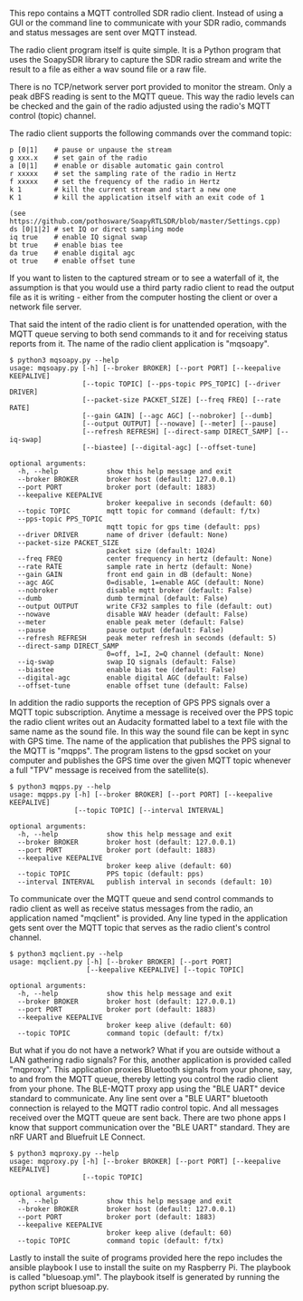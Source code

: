 This repo contains a MQTT controlled SDR radio client.
Instead of using a GUI or the command line to communicate
with your SDR radio, commands and status messages are sent over MQTT instead.

The radio client program itself is quite simple.  It
is a Python program that uses the SoapySDR library to capture the SDR radio
stream and write the result to a file as either
a wav sound file or a raw file.

There is no TCP/network server port provided to monitor
the stream.  Only a peak dBFS reading is sent to
the MQTT queue.  This way the radio levels can
be checked and the gain of the radio adjusted
using the radio's MQTT control (topic) channel. 

The radio client supports the following commands
over the command topic:

```
p [0|1]    # pause or unpause the stream
g xxx.x    # set gain of the radio
a [0|1]    # enable or disable automatic gain control
r xxxxx    # set the sampling rate of the radio in Hertz
f xxxxx    # set the frequency of the radio in Hertz
k 1        # kill the current stream and start a new one
K 1        # kill the application itself with an exit code of 1

(see https://github.com/pothosware/SoapyRTLSDR/blob/master/Settings.cpp)
ds [0|1|2] # set IQ or direct sampling mode
iq true    # enable IQ signal swap
bt true    # enable bias tee 
da true    # enable digital agc
ot true    # enable offset tune
```

If you want to listen to the captured
stream or to see a waterfall of it, the assumption
is that you would use a third party radio client to
read the output file as it is writing - either from 
the computer hosting the client or over a network 
file server.

That said the intent of the radio client is for unattended
operation, with the MQTT queue serving to both
send commands to it and for receiving status reports from
it.  The name of the radio client application is "mqsoapy".




```
$ python3 mqsoapy.py --help
usage: mqsoapy.py [-h] [--broker BROKER] [--port PORT] [--keepalive KEEPALIVE]
                  [--topic TOPIC] [--pps-topic PPS_TOPIC] [--driver DRIVER]
                  [--packet-size PACKET_SIZE] [--freq FREQ] [--rate RATE]
                  [--gain GAIN] [--agc AGC] [--nobroker] [--dumb]
                  [--output OUTPUT] [--nowave] [--meter] [--pause]
                  [--refresh REFRESH] [--direct-samp DIRECT_SAMP] [--iq-swap]
                  [--biastee] [--digital-agc] [--offset-tune]

optional arguments:
  -h, --help            show this help message and exit
  --broker BROKER       broker host (default: 127.0.0.1)
  --port PORT           broker port (default: 1883)
  --keepalive KEEPALIVE
                        broker keepalive in seconds (default: 60)
  --topic TOPIC         mqtt topic for command (default: f/tx)
  --pps-topic PPS_TOPIC
                        mqtt topic for gps time (default: pps)
  --driver DRIVER       name of driver (default: None)
  --packet-size PACKET_SIZE
                        packet size (default: 1024)
  --freq FREQ           center frequency in hertz (default: None)
  --rate RATE           sample rate in hertz (default: None)
  --gain GAIN           front end gain in dB (default: None)
  --agc AGC             0=disable, 1=enable AGC (default: None)
  --nobroker            disable mqtt broker (default: False)
  --dumb                dumb terminal (default: False)
  --output OUTPUT       write CF32 samples to file (default: out)
  --nowave              disable WAV header (default: False)
  --meter               enable peak meter (default: False)
  --pause               pause output (default: False)
  --refresh REFRESH     peak meter refresh in seconds (default: 5)
  --direct-samp DIRECT_SAMP
                        0=off, 1=I, 2=Q channel (default: None)
  --iq-swap             swap IQ signals (default: False)
  --biastee             enable bias tee (default: False)
  --digital-agc         enable digital AGC (default: False)
  --offset-tune         enable offset tune (default: False)
```


In addition the radio supports the reception of GPS PPS signals
over a MQTT topic subscription.   Anytime a message is received
over the PPS topic the radio client writes out an Audacity formatted
label to a text file with the same name as the sound file.
In this way the sound file can be kept in sync with GPS time.
The name of the application that publishes the PPS signal
to the MQTT is "mqpps".  The program listens to the gpsd socket
on your computer and publishes the GPS time over the given
MQTT topic whenever a full "TPV" message is received from
the satellite(s).


```
$ python3 mqpps.py --help
usage: mqpps.py [-h] [--broker BROKER] [--port PORT] [--keepalive KEEPALIVE]
                [--topic TOPIC] [--interval INTERVAL]

optional arguments:
  -h, --help            show this help message and exit
  --broker BROKER       broker host (default: 127.0.0.1)
  --port PORT           broker port (default: 1883)
  --keepalive KEEPALIVE
                        broker keep alive (default: 60)
  --topic TOPIC         PPS topic (default: pps)
  --interval INTERVAL   publish interval in seconds (default: 10)
```


To communicate over the MQTT queue and send control commands
to radio client as well as receive status messages from the radio,
an application named "mqclient" is provided.  Any
line typed in the application gets sent over the MQTT topic that
serves as the radio client's control channel.


```
$ python3 mqclient.py --help
usage: mqclient.py [-h] [--broker BROKER] [--port PORT]
                   [--keepalive KEEPALIVE] [--topic TOPIC]

optional arguments:
  -h, --help            show this help message and exit
  --broker BROKER       broker host (default: 127.0.0.1)
  --port PORT           broker port (default: 1883)
  --keepalive KEEPALIVE
                        broker keep alive (default: 60)
  --topic TOPIC         command topic (default: f/tx)
```


But what if you do not have a network?  What if you are
outside without a LAN gathering radio signals?  For this, another
application is provided called "mqproxy".  This application proxies
Bluetooth signals from your phone, say, to and from 
the MQTT queue, thereby letting you control the radio client 
from your phone.  The BLE-MQTT proxy app using the "BLE UART" device standard
to communicate.
Any line sent over a "BLE UART" bluetooth connection is relayed to the
MQTT radio control topic.  And all messages received over the 
MQTT queue are sent back.  There are two phone apps I know
that support communication over the "BLE UART" standard.  They are
nRF UART and Bluefruit LE Connect.


```
$ python3 mqproxy.py --help
usage: mqproxy.py [-h] [--broker BROKER] [--port PORT] [--keepalive KEEPALIVE]
                  [--topic TOPIC]

optional arguments:
  -h, --help            show this help message and exit
  --broker BROKER       broker host (default: 127.0.0.1)
  --port PORT           broker port (default: 1883)
  --keepalive KEEPALIVE
                        broker keep alive (default: 60)
  --topic TOPIC         command topic (default: f/tx)
```


Lastly to install the suite of programs provided here the repo
includes the ansible playbook I use to install the suite on
my Raspberry Pi.  The playbook is called "bluesoap.yml".  The
playbook itself is generated by running the python script bluesoap.py.

